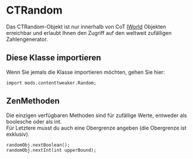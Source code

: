 # CTRandom

Das CTRandom-Objekt ist nur innerhalb von CoT [IWorld](/Mods/ContentTweaker/Vanilla/Types/World/IWorld/) Objekten erreichbar und erlaubt Ihnen den Zugriff auf den weltweit zufälligen Zahlengenerator.

## Diese Klasse importieren

Wenn Sie jemals die Klasse importieren möchten, gehen Sie hier:

```zenscript
import mods.contenttweaker.Random;
```

## ZenMethoden

Die einzigen verfügbaren Methoden sind für zufällige Werte, entweder als boolesche oder als int.  
Für Letztere musst du auch eine Obergrenze angeben (die Obergrenze ist exklusiv).

```zenscript
randomObj.nextBoolean();
randomObj.nextInt(int upperBound);
```